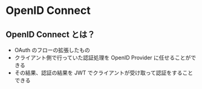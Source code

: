 # OpenID Connect

## OpenID Connect とは？

- OAuth のフローの拡張したもの
- クライアント側で行っていた認証処理を OpenID Provider に任せることができる
- その結果、認証の結果を JWT でクライアントが受け取って認証をすることできる
